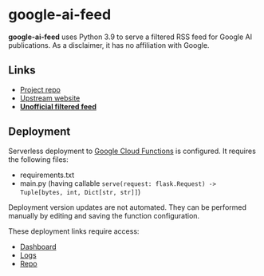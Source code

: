 # google-ai-feed
**google-ai-feed** uses Python 3.9 to serve a filtered RSS feed for Google AI publications.
As a disclaimer, it has no affiliation with Google.

## Links
* [Project repo](https://github.com/ml-feeds/google-ai-feed)
* [Upstream website](https://research.google/pubs/)
* [**Unofficial filtered feed**](https://us-east1-ml-feeds.cloudfunctions.net/google-ai)

## Deployment
Serverless deployment to [Google Cloud Functions](https://console.cloud.google.com/functions/) is configured.
It requires the following files:
* requirements.txt
* main.py (having callable `serve(request: flask.Request) -> Tuple[bytes, int, Dict[str, str]]`)

Deployment version updates are not automated.
They can be performed manually by editing and saving the function configuration.

These deployment links require access:
* [Dashboard](https://console.cloud.google.com/functions/details/us-east1/google-ai?project=ml-feeds)
* [Logs](https://console.cloud.google.com/logs?service=cloudfunctions.googleapis.com&key1=google-ai&key2=us-east1&project=ml-feeds)
* [Repo](https://source.cloud.google.com/ml-feeds/github_ml-feeds_google-ai-feed)
